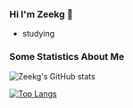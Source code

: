 ### Hi I'm Zeekg 👋

- studying
<!--
**ZiKng-Coding/ZiKng-Coding** is a ✨ _special_ ✨ repository because its `README.md` (this file) appears on your GitHub profile.

Here are some ideas to get you started:

- 🔭 I’m currently working on ...
- 🌱 I’m currently learning ...
- 👯 I’m looking to collaborate on ...
- 🤔 I’m looking for help with ...
- 💬 Ask me about ...
- 📫 How to reach me: ...
- 😄 Pronouns: ...
- ⚡ Fun fact: ...
-->

### Some Statistics About Me
![Zeekg's GitHub stats](https://github-readme-stats.vercel.app/api?username=Zeekg-zk&show_icons=true&theme=flag-india)

[![Top Langs](https://github-readme-stats.vercel.app/api/top-langs/?username=Zeekg-zk&layout=compact)](https://github.com/anuraghazra/github-readme-stats)
